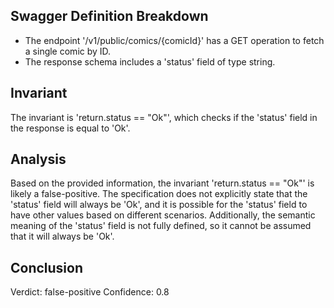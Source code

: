 ## Swagger Definition Breakdown
- The endpoint '/v1/public/comics/{comicId}' has a GET operation to fetch a single comic by ID.
- The response schema includes a 'status' field of type string.

## Invariant
The invariant is 'return.status == "Ok"', which checks if the 'status' field in the response is equal to 'Ok'.

## Analysis
Based on the provided information, the invariant 'return.status == "Ok"' is likely a false-positive. The specification does not explicitly state that the 'status' field will always be 'Ok', and it is possible for the 'status' field to have other values based on different scenarios. Additionally, the semantic meaning of the 'status' field is not fully defined, so it cannot be assumed that it will always be 'Ok'.

## Conclusion
Verdict: false-positive
Confidence: 0.8
